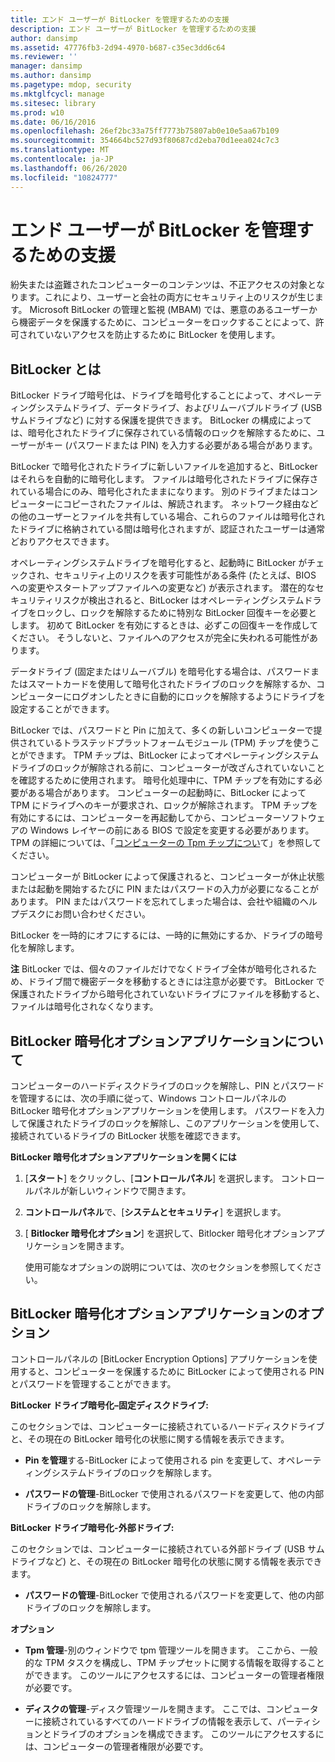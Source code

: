 ```yaml
---
title: エンド ユーザーが BitLocker を管理するための支援
description: エンド ユーザーが BitLocker を管理するための支援
author: dansimp
ms.assetid: 47776fb3-2d94-4970-b687-c35ec3dd6c64
ms.reviewer: ''
manager: dansimp
ms.author: dansimp
ms.pagetype: mdop, security
ms.mktglfcycl: manage
ms.sitesec: library
ms.prod: w10
ms.date: 06/16/2016
ms.openlocfilehash: 26ef2bc33a75ff7773b75807ab0e10e5aa67b109
ms.sourcegitcommit: 354664bc527d93f80687cd2eba70d1eea024c7c3
ms.translationtype: MT
ms.contentlocale: ja-JP
ms.lasthandoff: 06/26/2020
ms.locfileid: "10824777"
---
```

# エンド ユーザーが BitLocker を管理するための支援


紛失または盗難されたコンピューターのコンテンツは、不正アクセスの対象となります。これにより、ユーザーと会社の両方にセキュリティ上のリスクが生じます。 Microsoft BitLocker の管理と監視 (MBAM) では、悪意のあるユーザーから機密データを保護するために、コンピューターをロックすることによって、許可されていないアクセスを防止するために BitLocker を使用します。

## BitLocker とは


BitLocker ドライブ暗号化は、ドライブを暗号化することによって、オペレーティングシステムドライブ、データドライブ、およびリムーバブルドライブ (USB サムドライブなど) に対する保護を提供できます。 BitLocker の構成によっては、暗号化されたドライブに保存されている情報のロックを解除するために、ユーザーがキー (パスワードまたは PIN) を入力する必要がある場合があります。

BitLocker で暗号化されたドライブに新しいファイルを追加すると、BitLocker はそれらを自動的に暗号化します。 ファイルは暗号化されたドライブに保存されている場合にのみ、暗号化されたままになります。 別のドライブまたはコンピューターにコピーされたファイルは、解読されます。 ネットワーク経由などの他のユーザーとファイルを共有している場合、これらのファイルは暗号化されたドライブに格納されている間は暗号化されますが、認証されたユーザーは通常どおりアクセスできます。

オペレーティングシステムドライブを暗号化すると、起動時に BitLocker がチェックされ、セキュリティ上のリスクを表す可能性がある条件 (たとえば、BIOS への変更やスタートアップファイルへの変更など) が表示されます。 潜在的なセキュリティリスクが検出されると、BitLocker はオペレーティングシステムドライブをロックし、ロックを解除するために特別な BitLocker 回復キーを必要とします。 初めて BitLocker を有効にするときは、必ずこの回復キーを作成してください。 そうしないと、ファイルへのアクセスが完全に失われる可能性があります。

データドライブ (固定またはリムーバブル) を暗号化する場合は、パスワードまたはスマートカードを使用して暗号化されたドライブのロックを解除するか、コンピューターにログオンしたときに自動的にロックを解除するようにドライブを設定することができます。

BitLocker では、パスワードと Pin に加えて、多くの新しいコンピューターで提供されているトラステッドプラットフォームモジュール (TPM) チップを使うことができます。 TPM チップは、BitLocker によってオペレーティングシステムドライブのロックが解除される前に、コンピューターが改ざんされていないことを確認するために使用されます。 暗号化処理中に、TPM チップを有効にする必要がある場合があります。 コンピューターの起動時に、BitLocker によって TPM にドライブへのキーが要求され、ロックが解除されます。 TPM チップを有効にするには、コンピューターを再起動してから、コンピューターソフトウェアの Windows レイヤーの前にある BIOS で設定を変更する必要があります。 TPM の詳細については、「[コンピューターの Tpm チップについ](about-the-computer-tpm-chip.md)て」を参照してください。

コンピューターが BitLocker によって保護されると、コンピューターが休止状態または起動を開始するたびに PIN またはパスワードの入力が必要になることがあります。 PIN またはパスワードを忘れてしまった場合は、会社や組織のヘルプデスクにお問い合わせください。

BitLocker を一時的にオフにするには、一時的に無効にするか、ドライブの暗号化を解除します。

**注** BitLocker では、個々のファイルだけでなくドライブ全体が暗号化されるため、ドライブ間で機密データを移動するときには注意が必要です。 BitLocker で保護されたドライブから暗号化されていないドライブにファイルを移動すると、ファイルは暗号化されなくなります。

 

## BitLocker 暗号化オプションアプリケーションについて


コンピューターのハードディスクドライブのロックを解除し、PIN とパスワードを管理するには、次の手順に従って、Windows コントロールパネルの BitLocker 暗号化オプションアプリケーションを使用します。 パスワードを入力して保護されたドライブのロックを解除し、このアプリケーションを使用して、接続されているドライブの BitLocker 状態を確認できます。

**BitLocker 暗号化オプションアプリケーションを開くには**

1.  [**スタート**] をクリックし、[**コントロールパネル**] を選択します。 コントロールパネルが新しいウィンドウで開きます。

2.  **コントロールパネル**で、[**システムとセキュリティ**] を選択します。

3.  [ **Bitlocker 暗号化オプション**] を選択して、Bitlocker 暗号化オプションアプリケーションを開きます。

    使用可能なオプションの説明については、次のセクションを参照してください。

## BitLocker 暗号化オプションアプリケーションのオプション


コントロールパネルの [BitLocker Encryption Options] アプリケーションを使用すると、コンピューターを保護するために BitLocker によって使用される PIN とパスワードを管理することができます。

**BitLocker ドライブ暗号化–固定ディスクドライブ:**

このセクションでは、コンピューターに接続されているハードディスクドライブと、その現在の BitLocker 暗号化の状態に関する情報を表示できます。

-   **Pin を管理**する-BitLocker によって使用される pin を変更して、オペレーティングシステムドライブのロックを解除します。

-   **パスワードの管理**-BitLocker で使用されるパスワードを変更して、他の内部ドライブのロックを解除します。

**BitLocker ドライブ暗号化-外部ドライブ:**

このセクションでは、コンピューターに接続されている外部ドライブ (USB サムドライブなど) と、その現在の BitLocker 暗号化の状態に関する情報を表示できます。

-   **パスワードの管理**-BitLocker で使用されるパスワードを変更して、他の内部ドライブのロックを解除します。

**オプション**

-   **Tpm 管理**-別のウィンドウで tpm 管理ツールを開きます。 ここから、一般的な TPM タスクを構成し、TPM チップセットに関する情報を取得することができます。 このツールにアクセスするには、コンピューターの管理者権限が必要です。

-   **ディスクの管理**-ディスク管理ツールを開きます。 ここでは、コンピューターに接続されているすべてのハードドライブの情報を表示して、パーティションとドライブのオプションを構成できます。 このツールにアクセスするには、コンピューターの管理者権限が必要です。

 

 





